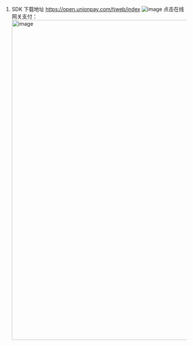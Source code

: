 1. SDK 下载地址
   https://open.unionpay.com/tjweb/index
   ![image](https://github.com/user-attachments/assets/854e261f-8abb-41d8-ac7f-d4de5b923868)
   点击在线网关支付：<br/>
   <img width="876" alt="image" src="https://github.com/user-attachments/assets/7c7b70e7-1e0d-4cad-a3f4-ccb8ddff86db">



